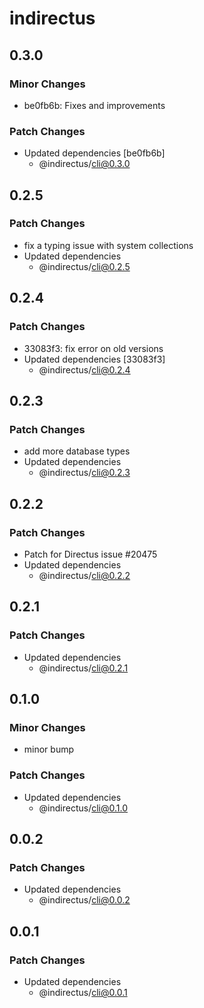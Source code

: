 # indirectus

## 0.3.0

### Minor Changes

- be0fb6b: Fixes and improvements

### Patch Changes

- Updated dependencies [be0fb6b]
  - @indirectus/cli@0.3.0

## 0.2.5

### Patch Changes

- fix a typing issue with system collections
- Updated dependencies
  - @indirectus/cli@0.2.5

## 0.2.4

### Patch Changes

- 33083f3: fix error on old versions
- Updated dependencies [33083f3]
  - @indirectus/cli@0.2.4

## 0.2.3

### Patch Changes

- add more database types
- Updated dependencies
  - @indirectus/cli@0.2.3

## 0.2.2

### Patch Changes

- Patch for Directus issue #20475
- Updated dependencies
  - @indirectus/cli@0.2.2

## 0.2.1

### Patch Changes

- Updated dependencies
  - @indirectus/cli@0.2.1

## 0.1.0

### Minor Changes

- minor bump

### Patch Changes

- Updated dependencies
  - @indirectus/cli@0.1.0

## 0.0.2

### Patch Changes

- Updated dependencies
  - @indirectus/cli@0.0.2

## 0.0.1

### Patch Changes

- Updated dependencies
  - @indirectus/cli@0.0.1
